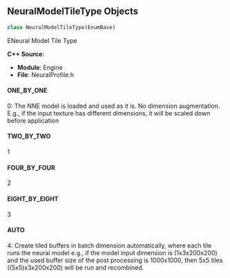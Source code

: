 ## NeuralModelTileType Objects

```python
class NeuralModelTileType(EnumBase)
```

ENeural Model Tile Type

**C++ Source:**

- **Module**: Engine
- **File**: NeuralProfile.h

<a id="unreal.NeuralModelTileType.ONE_BY_ONE"></a>

#### ONE_BY_ONE

0: The NNE model is loaded and used as it is. No dimension augmentation. E.g.,
if the input texture has different dimensions, it will be scaled down before application

<a id="unreal.NeuralModelTileType.TWO_BY_TWO"></a>

#### TWO_BY_TWO

1

<a id="unreal.NeuralModelTileType.FOUR_BY_FOUR"></a>

#### FOUR_BY_FOUR

2

<a id="unreal.NeuralModelTileType.EIGHT_BY_EIGHT"></a>

#### EIGHT_BY_EIGHT

3

<a id="unreal.NeuralModelTileType.AUTO"></a>

#### AUTO

4: Create tiled buffers in batch dimension automatically, where each tile runs the neural model
      e.g., if the model input dimension is (1x3x200x200) and the used buffer size of the post processing
      is 1000x1000, then 5x5 tiles ((5x5)x3x200x200) will be run and recombined.

<a id="unreal.TileOverlapResolveType"></a>